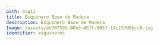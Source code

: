 ```yaml
---
path: esq11
title: Esquinero Base de Madera
description: Esquinero Base de Madera
Image: /assets/eb707595-86b6-457f-9957-13c237d5bcc8.jpg
identifier: esquineros
---
```


